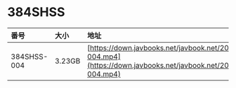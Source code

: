 # 384SHSS

| 番号 | 大小 | 地址 |
| :--- | :--- | :--- |
| 384SHSS-004 | 3.23GB | [https://down.javbooks.net/javbook.net/2020/06/22/384SHSS-004.mp4](https://down.javbooks.net/javbook.net/2020/06/22/384SHSS-004.mp4) |


